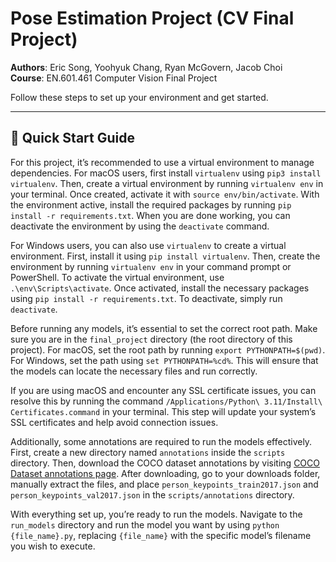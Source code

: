 # Pose Estimation Project (CV Final Project)

**Authors**: Eric Song, Yoohyuk Chang, Ryan McGovern, Jacob Choi  
**Course**: EN.601.461 Computer Vision Final Project

Follow these steps to set up your environment and get started.

---

## 🚀 Quick Start Guide

For this project, it’s recommended to use a virtual environment to manage dependencies. For macOS users, first install `virtualenv` using `pip3 install virtualenv`. Then, create a virtual environment by running `virtualenv env` in your terminal. Once created, activate it with `source env/bin/activate`. With the environment active, install the required packages by running `pip install -r requirements.txt`. When you are done working, you can deactivate the environment by using the `deactivate` command.

For Windows users, you can also use `virtualenv` to create a virtual environment. First, install it using `pip install virtualenv`. Then, create the environment by running `virtualenv env` in your command prompt or PowerShell. To activate the virtual environment, use `.\env\Scripts\activate`. Once activated, install the necessary packages using `pip install -r requirements.txt`. To deactivate, simply run `deactivate`.

Before running any models, it’s essential to set the correct root path. Make sure you are in the `final_project` directory (the root directory of this project). For macOS, set the root path by running `export PYTHONPATH=$(pwd)`. For Windows, set the path using `set PYTHONPATH=%cd%`. This will ensure that the models can locate the necessary files and run correctly.

If you are using macOS and encounter any SSL certificate issues, you can resolve this by running the command `/Applications/Python\ 3.11/Install\ Certificates.command` in your terminal. This step will update your system’s SSL certificates and help avoid connection issues.

Additionally, some annotations are required to run the models effectively. First, create a new directory named `annotations` inside the `scripts` directory. Then, download the COCO dataset annotations by visiting [COCO Dataset annotations page](http://images.cocodataset.org/annotations/annotations_trainval2017.zip). After downloading, go to your downloads folder, manually extract the files, and place `person_keypoints_train2017.json` and `person_keypoints_val2017.json` in the `scripts/annotations` directory.

With everything set up, you’re ready to run the models. Navigate to the `run_models` directory and run the model you want by using `python {file_name}.py`, replacing `{file_name}` with the specific model’s filename you wish to execute. 

